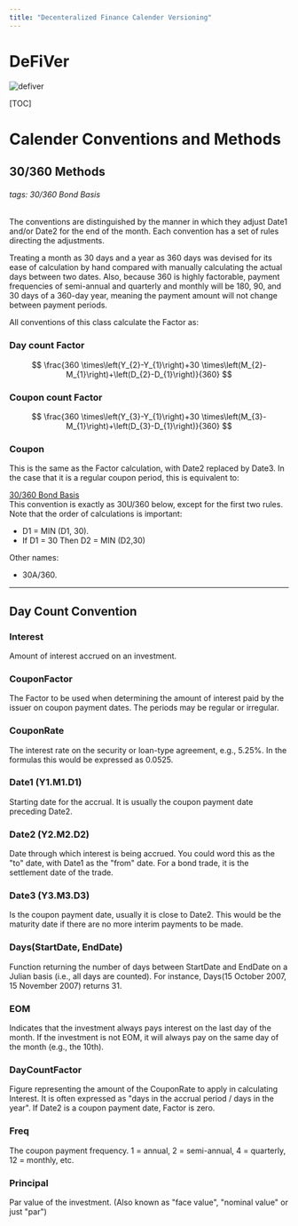 ```yaml
---
title: "Decenteralized Finance Calender Versioning"
---
```


# DeFiVer

![defiver](badge/defiver/2020.05/0000FF?icon=label)

[TOC]

# Calender Conventions and Methods

## 30/360 Methods

###### tags: 30/360 Bond Basis

The conventions are distinguished by the manner in which they adjust Date1 and/or Date2 for the end of the month. Each convention has a set of rules directing the adjustments.

Treating a month as 30 days and a year as 360 days was devised for its ease of calculation by hand compared with manually calculating the actual days between two dates. Also, because 360 is highly factorable, payment frequencies of semi-annual and quarterly and monthly will be 180, 90, and 30 days of a 360-day year, meaning the payment amount will not change between payment periods.

All conventions of this class calculate the Factor as:

### Day count Factor

$$
\frac{360 \times\left(Y_{2}-Y_{1}\right)+30 \times\left(M_{2}-M_{1}\right)+\left(D_{2}-D_{1}\right)}{360}
$$

### Coupon count Factor

$$
\frac{360 \times\left(Y_{3}-Y_{1}\right)+30 \times\left(M_{3}-M_{1}\right)+\left(D_{3}-D_{1}\right)}{360}
$$

### Coupon

This is the same as the Factor calculation, with Date2 replaced by Date3. In the case that it is a regular coupon period, this is equivalent to:

[30/360 Bond Basis](/-6dyCTK5ScaJyMhtgVtSww)  
 This convention is exactly as 30U/360 below, except for the first two rules. Note that the order of calculations is important:

- D1 = MIN (D1, 30).
- If D1 = 30 Then D2 = MIN (D2,30)

Other names:

- 30A/360.

---

## Day Count Convention

###

### Interest

Amount of interest accrued on an investment.

### CouponFactor

The Factor to be used when determining the amount of interest paid by the issuer on coupon payment dates. The periods may be regular or irregular.

### CouponRate

The interest rate on the security or loan-type agreement, e.g., 5.25%. In the formulas this would be expressed as 0.0525.

### Date1 (Y1.M1.D1)

Starting date for the accrual. It is usually the coupon payment date preceding Date2.

### Date2 (Y2.M2.D2)

Date through which interest is being accrued. You could word this as the "to" date, with Date1 as the "from" date. For a bond trade, it is the settlement date of the trade.

### Date3 (Y3.M3.D3)

Is the coupon payment date, usually it is close to Date2. This would be the maturity date if there are no more interim payments to be made.

### Days(StartDate, EndDate)

Function returning the number of days between StartDate and EndDate on a Julian basis (i.e., all days are counted). For instance, Days(15 October 2007, 15 November 2007) returns 31.

### EOM

Indicates that the investment always pays interest on the last day of the month. If the investment is not EOM, it will always pay on the same day of the month (e.g., the 10th).

### DayCountFactor

Figure representing the amount of the CouponRate to apply in calculating Interest. It is often expressed as "days in the accrual period / days in the year". If Date2 is a coupon payment date, Factor is zero.

### Freq

The coupon payment frequency. 1 = annual, 2 = semi-annual, 4 = quarterly, 12 = monthly, etc.

### Principal

Par value of the investment. (Also known as "face value", "nominal value" or just "par")
